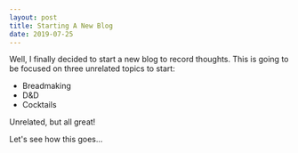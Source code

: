 ```yaml
---
layout: post
title: Starting A New Blog
date: 2019-07-25
---
```


Well, I finally decided to start a new blog to record thoughts. This is going to be focused on three unrelated topics to start:
* Breadmaking
* D&D
* Cocktails

Unrelated, but all great!

Let's see how this goes...

